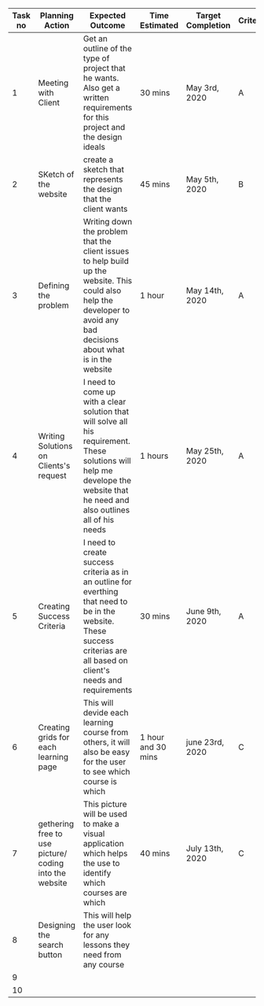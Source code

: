 | __Task no__ | __Planning Action__ | __Expected Outcome__ |__Time Estimated__ |__Target Completion__ |__Criteria__ |
|-------------|---------------------|----------------------|-------------------|----------------------|-------------|
|     1       |Meeting with Client| Get an outline of the type of project that he wants. Also get a written requirements for this project and the design ideals | 30 mins | May 3rd, 2020 | A|
|      2      | SKetch of the website | create a sketch that represents the design that the client wants | 45 mins | May 5th, 2020| B |
|        3    | Defining the problem | Writing down the problem that the client issues to help build up the website. This could also help the developer to avoid any bad decisions about what is in the website | 1 hour | May 14th, 2020 | A |
|         4   | Writing Solutions on Clients's request | I need to come up with a clear solution that will solve all his requirement. These solutions will help me develope the website that he need and also outlines all of his needs | 1 hours | May 25th, 2020 | A |
|         5   | Creating Success Criteria | I need to create success criteria as in an outline for everthing that need to be in the website. These success criterias are all based on client's needs and requirements | 30 mins| June 9th, 2020| A |
|       6     | Creating grids for each learning page | This will devide each learning course from others, it will also be easy for the user to see which course is which | 1 hour and 30 mins | june 23rd, 2020 | C |
|     7       | gethering free to use picture/ coding into the website | This picture will be used to make a visual application which helps the use to identify which courses are which | 40 mins | July 13th, 2020 | C |
|     8       | Designing the search button | This will help the user look for any lessons they need from any course
|    9        |
|       10    |



